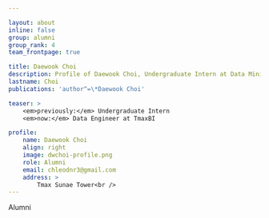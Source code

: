 ```yaml
---

layout: about
inline: false 
group: alumni
group_rank: 4
team_frontpage: true

title: Daewook Choi
description: Profile of Daewook Choi, Undergraduate Intern at Data Mining Lab.
lastname: Choi
publications: 'author^=\*Daewook Choi'

teaser: >
    <em>previously:</em> Undergraduate Intern
    <em>now:</em> Data Engineer at TmaxBI

profile:
    name: Daewook Choi
    align: right
    image: dwchoi-profile.png
    role: Alumni
    email: chleodnr3@gmail.com
    address: >
        Tmax Sunae Tower<br />
---
```


Alumni
